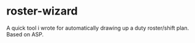 # roster-wizard
A quick tool i wrote for automatically drawing up a duty roster/shift plan. Based on ASP.
